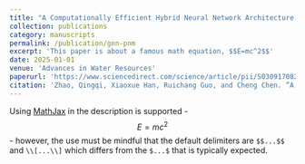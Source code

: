 ```yaml
---
title: "A Computationally Efficient Hybrid Neural Network Architecture for Porous Media: Integrating Convolutional and Graph Neural Networks for Improved Property Predictions"
collection: publications
category: manuscripts
permalink: /publication/gnn-pnm
excerpt: 'This paper is about a famous math equation, $$E=mc^2$$'
date: 2025-01-01
venue: 'Advances in Water Resources'
paperurl: 'https://www.sciencedirect.com/science/article/pii/S0309170824002689'
citation: 'Zhao, Qingqi, Xiaoxue Han, Ruichang Guo, and Cheng Chen. ”A Computationally Efficient Hybrid Neural Network Architecture for Porous Media: Integrating Convolutional and Graph Neural Networks for Improved Property Predictions.” Advances in Water Resources (2025): 104881.'
---
```


Using [MathJax](https://www.mathjax.org/) in the description is supported - $$E=mc^2$$ - however, the use must be mindful that the default delimiters are `$$...$$` and `\\[...\\]` which differs from the `$...$` that is typically expected.
